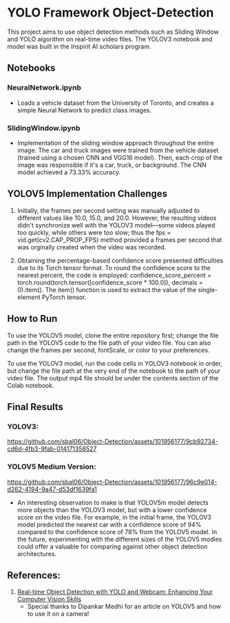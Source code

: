 
# YOLO Framework Object-Detection
This project aims to use object detection methods such as Sliding Window and YOLO algorithm on real-time video files. The YOLOV3 notebook and model was built in the Inspirit AI scholars program.

## Notebooks
### NeuralNetwork.ipynb
- Loads a vehicle dataset from the University of Toronto, and creates a simple Neural Network to predict class images.

### SlidingWindow.ipynb
- Implementation of the sliding window approach throughout the entire image. The car and truck images were trained from the vehicle dataset (trained using a chosen CNN and VGG16 model). Then, each crop of the image was responsible if it's a car, truck, or background. The CNN model achieved a 73.33% accuracy.

## YOLOV5 Implementation Challenges
1. Initially, the frames per second setting was manually adjusted to different values like 10.0, 15.0, and 20.0. However, the resulting videos didn't synchronize well with the YOLOV3 model—some videos played too quickly, while others were too slow; thus the fps = vid.get(cv2.CAP_PROP_FPS) method provided a frames per second that was orginally created when the video was recorded.

2. Obtaining the percentage-based confidence score presented difficulties due to its Torch tensor format. To round the confidence score to the nearest percent, the code is employed: confidence_score_percent = torch.round(torch.tensor([confidence_score * 100.0]), decimals = 0).item(). The item() function is used to extract the value of the single-element PyTorch tensor. 


## How to Run
To use the YOLOV5 model, clone the entire repository first; change the file path in the YOLOV5 code to the file path of your video file. You can also change the frames per second, fontScale, or color to your preferences.

To use the YOLOV3 model, run the code cells in YOLOV3 notebook in order, but change the file path at the very end of the notebook to the path of your video file. The output mp4 file should be under the contents section of the Colab notebook.

## Final Results

### YOLOV3:





https://github.com/sbal06/Object-Detection/assets/101956177/9cb92734-cd6d-4fb3-9fab-014171358527





### YOLOV5 Medium Version: 



https://github.com/sbal06/Object-Detection/assets/101956177/96c9e014-d262-4194-9a47-d53df1639fa1


- An interesting observation to make is that YOLOV5m model detects more objects than the YOLOV3 model, but with a lower confidence score on the video file. For example, in the initial frame, the YOLOV3 model predicted the nearest car with a confidence score of 94% compared to the confidence score of 78% from the YOLOV5 model. In the future, experimenting with the different sizes of the YOLOV5 modles could offer a valuable for comparing against other object detection architectures.
## References:

1. [Real-time Object Detection with YOLO and Webcam: Enhancing Your Computer Vision Skills](https://dipankarmedh1.medium.com/real-time-object-detection-with-yolo-and-webcam-enhancing-your-computer-vision-skills-861b97c78993)
   <br>
   - Special thanks to Dipankar Medhi for an article on YOLOV5 and how to use it on a camera!
